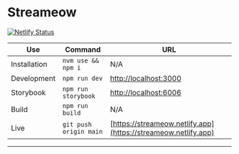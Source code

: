 # Streameow

[![Netlify Status](https://api.netlify.com/api/v1/badges/3f5e542b-9ee3-4507-8ab1-06047e469bdb/deploy-status)](https://app.netlify.com/sites/streameow/deploys)

| Use          | Command                | URL                                                            |
| ------------ | ---------------------- | -------------------------------------------------------------- |
| Installation | `nvm use && npm i`     | N/A                                                            |
| Development  | `npm run dev`          | [http://localhost:3000](http://localhost:3000)                 |
| Storybook    | `npm run storybook`     | [http://localhost:6006](http://localhost:6006)                 |
| Build        | `npm run build`        | N/A                                                            |
| Live         | `git push origin main` | [https://streameow.netlify.app](https://streameow.netlify.app) |

---
